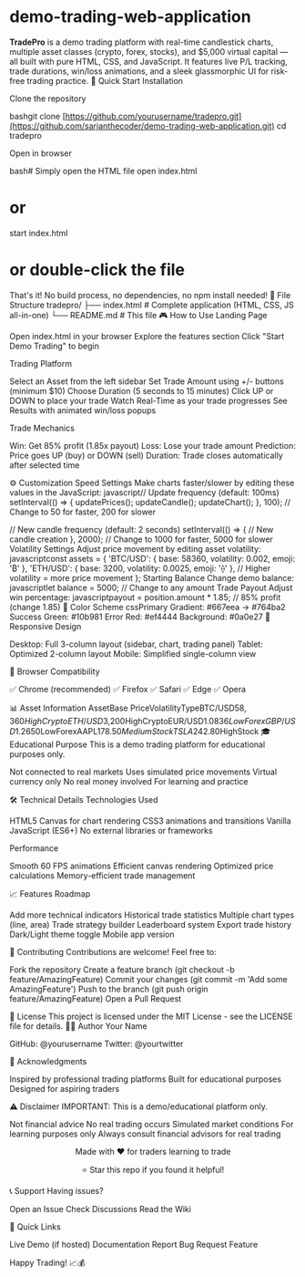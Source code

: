 # demo-trading-web-application
**TradePro** is a demo trading platform with real-time candlestick charts, multiple asset classes (crypto, forex, stocks), and $5,000 virtual capital — all built with pure HTML, CSS, and JavaScript. It features live P/L tracking, trade durations, win/loss animations, and a sleek glassmorphic UI for risk-free trading practice.
🚀 Quick Start
Installation

Clone the repository

bashgit clone [https://github.com/yourusername/tradepro.git](https://github.com/sarjanthecoder/demo-trading-web-application.git)
cd tradepro

Open in browser

bash# Simply open the HTML file
open index.html
# or
start index.html
# or double-click the file
That's it! No build process, no dependencies, no npm install needed!
📁 File Structure
tradepro/
├── index.html          # Complete application (HTML, CSS, JS all-in-one)
└── README.md          # This file
🎮 How to Use
Landing Page

Open index.html in your browser
Explore the features section
Click "Start Demo Trading" to begin

Trading Platform

Select an Asset from the left sidebar
Set Trade Amount using +/- buttons (minimum $10)
Choose Duration (5 seconds to 15 minutes)
Click UP or DOWN to place your trade
Watch Real-Time as your trade progresses
See Results with animated win/loss popups

Trade Mechanics

Win: Get 85% profit (1.85x payout)
Loss: Lose your trade amount
Prediction: Price goes UP (buy) or DOWN (sell)
Duration: Trade closes automatically after selected time

⚙️ Customization
Speed Settings
Make charts faster/slower by editing these values in the JavaScript:
javascript// Update frequency (default: 100ms)
setInterval(() => {
    updatePrices();
    updateCandle();
    updateChart();
}, 100);  // Change to 50 for faster, 200 for slower

// New candle frequency (default: 2 seconds)
setInterval(() => {
    // New candle creation
}, 2000);  // Change to 1000 for faster, 5000 for slower
Volatility Settings
Adjust price movement by editing asset volatility:
javascriptconst assets = {
    'BTC/USD': { base: 58360, volatility: 0.002, emoji: '₿' },
    'ETH/USD': { base: 3200, volatility: 0.0025, emoji: '⟠' },
    // Higher volatility = more price movement
};
Starting Balance
Change demo balance:
javascriptlet balance = 5000;  // Change to any amount
Trade Payout
Adjust win percentage:
javascriptpayout = position.amount * 1.85;  // 85% profit (change 1.85)
🎨 Color Scheme
cssPrimary Gradient: #667eea → #764ba2
Success Green: #10b981
Error Red: #ef4444
Background: #0a0e27
📱 Responsive Design

Desktop: Full 3-column layout (sidebar, chart, trading panel)
Tablet: Optimized 2-column layout
Mobile: Simplified single-column view

🔧 Browser Compatibility

✅ Chrome (recommended)
✅ Firefox
✅ Safari
✅ Edge
✅ Opera

📊 Asset Information
AssetBase PriceVolatilityTypeBTC/USD$58,360HighCryptoETH/USD$3,200HighCryptoEUR/USD$1.0836LowForexGBP/USD$1.2650LowForexAAPL$178.50MediumStockTSLA$242.80HighStock
🎓 Educational Purpose
This is a demo trading platform for educational purposes only.

Not connected to real markets
Uses simulated price movements
Virtual currency only
No real money involved
For learning and practice

🛠️ Technical Details
Technologies Used

HTML5 Canvas for chart rendering
CSS3 animations and transitions
Vanilla JavaScript (ES6+)
No external libraries or frameworks

Performance

Smooth 60 FPS animations
Efficient canvas rendering
Optimized price calculations
Memory-efficient trade management

📈 Features Roadmap

 Add more technical indicators
 Historical trade statistics
 Multiple chart types (line, area)
 Trade strategy builder
 Leaderboard system
 Export trade history
 Dark/Light theme toggle
 Mobile app version

🤝 Contributing
Contributions are welcome! Feel free to:

Fork the repository
Create a feature branch (git checkout -b feature/AmazingFeature)
Commit your changes (git commit -m 'Add some AmazingFeature')
Push to the branch (git push origin feature/AmazingFeature)
Open a Pull Request

📝 License
This project is licensed under the MIT License - see the LICENSE file for details.
👨‍💻 Author
Your Name

GitHub: @yourusername
Twitter: @yourtwitter

🙏 Acknowledgments

Inspired by professional trading platforms
Built for educational purposes
Designed for aspiring traders

⚠️ Disclaimer
IMPORTANT: This is a demo/educational platform only.

Not financial advice
No real trading occurs
Simulated market conditions
For learning purposes only
Always consult financial advisors for real trading


<p align="center">Made with ❤️ for traders learning to trade</p>
<p align="center">⭐ Star this repo if you found it helpful!</p>
📞 Support
Having issues?

Open an Issue
Check Discussions
Read the Wiki

🎯 Quick Links

Live Demo (if hosted)
Documentation
Report Bug
Request Feature


Happy Trading! 📈💰
